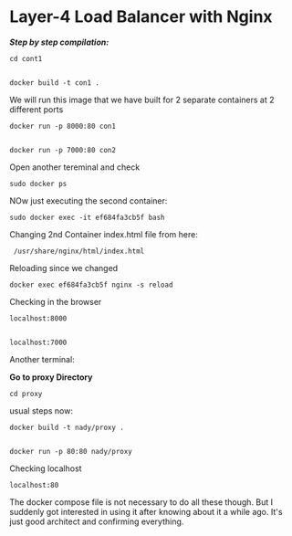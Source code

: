 # Layer-4 Load Balancer with Nginx

***Step by step compilation:***

    
    cd cont1
    

    docker build -t con1 .

We will run this image that we have built for 2 separate containers at 2 different ports


    docker run -p 8000:80 con1
    

    docker run -p 7000:80 con2
    
Open another tereminal and check

    sudo docker ps

NOw just executing the second container:

    sudo docker exec -it ef684fa3cb5f bash

Changing 2nd Container index.html file from here:

     /usr/share/nginx/html/index.html
    
Reloading since we changed
 
    docker exec ef684fa3cb5f nginx -s reload
    
Checking in the browser

    localhost:8000


    localhost:7000
    
Another terminal:
    
**Go to proxy Directory**

    cd proxy
    
usual steps now:

    docker build -t nady/proxy .


    docker run -p 80:80 nady/proxy
    
Checking localhost

    localhost:80

The docker compose file is not necessary to do all these though. But I suddenly got interested in using it after knowing about it a while ago. It's just good architect and confirming everything.